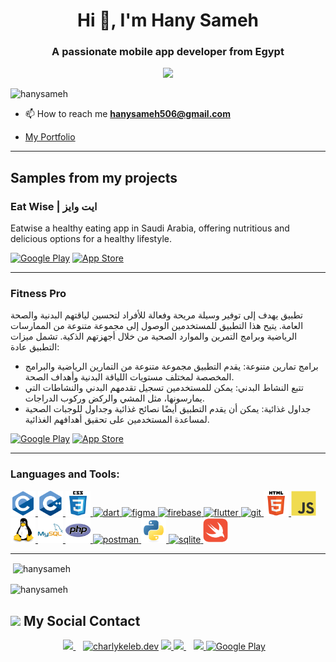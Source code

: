 <h1 align="center">Hi 👋, I'm Hany Sameh</h1>
<h3 align="center">A passionate mobile app developer from Egypt</h3>
<p align="center">
  <a href="https://github.com/DenverCoder1/readme-typing-svg"><img src="https://readme-typing-svg.herokuapp.com?lines=Software+Engineering+Student;Software+Engineer;Mobile+App+Develper&center=true&width=500&height=50"></a> </p>
    
<p align="left"> <img src="https://komarev.com/ghpvc/?username=hanysameh&label=Profile%20views&color=0e75b6&style=flat" alt="hanysameh" /> </p>

<!-- <p align="left"> <a href="https://github.com/ryo-ma/github-profile-trophy"><img src="https://github-profile-trophy.vercel.app/?username=hanysameh" alt="hanysameh" /></a> </p> -->

<!-- <p align="left"> <a href="https://twitter.com/@hanysameh11" target="blank"><img src="https://img.shields.io/twitter/follow/@hanysameh11?logo=twitter&style=for-the-badge" alt="@hanysameh11" /></a> </p> -->

- 📫 How to reach me **hanysameh506@gmail.com**

- [My Portfolio](https://hanysameh.github.io/MyPortfolio/#/)

<!-- <h3 align="left">Connect with me:</h3>
<p align="left">
<a href="https://twitter.com/@hanysameh11" target="blank"><img align="center" src="https://raw.githubusercontent.com/rahuldkjain/github-profile-readme-generator/master/src/images/icons/Social/twitter.svg" alt="@hanysameh11" height="30" width="40" /></a>
<a href="https://linkedin.com/in/hany-sameh-246538209" target="blank"><img align="center" src="https://raw.githubusercontent.com/rahuldkjain/github-profile-readme-generator/master/src/images/icons/Social/linked-in-alt.svg" alt="hany-sameh-246538209" height="30" width="40" /></a>
<a href="https://stackoverflow.com/users/19780111/hany-sameh" target="blank"><img align="center" src="https://raw.githubusercontent.com/rahuldkjain/github-profile-readme-generator/master/src/images/icons/Social/stack-overflow.svg" alt="19780111/hany-sameh" height="30" width="40" /></a>
<a href="https://fb.com/hanysameh23" target="blank"><img align="center" src="https://raw.githubusercontent.com/rahuldkjain/github-profile-readme-generator/master/src/images/icons/Social/facebook.svg" alt="hanysameh23" height="30" width="40" /></a>
<a href="https://instagram.com/hany_sameh_" target="blank"><img align="center" src="https://raw.githubusercontent.com/rahuldkjain/github-profile-readme-generator/master/src/images/icons/Social/instagram.svg" alt="hany_sameh_" height="30" width="40" /></a>
<a href="https://medium.com/@hanysameh506" target="blank"><img align="center" src="https://raw.githubusercontent.com/rahuldkjain/github-profile-readme-generator/master/src/images/icons/Social/medium.svg" alt="@hanysameh506" height="30" width="40" /></a>
<a href="https://www.hackerrank.com/hanysameh506" target="blank"><img align="center" src="https://raw.githubusercontent.com/rahuldkjain/github-profile-readme-generator/master/src/images/icons/Social/hackerrank.svg" alt="@hanysameh506" height="30" width="40" /></a>
<a href="https://codeforces.com/profile/hanysameh506" target="blank"><img align="center" src="https://raw.githubusercontent.com/rahuldkjain/github-profile-readme-generator/master/src/images/icons/Social/codeforces.svg" alt="hanysameh506" height="30" width="40" /></a>
<a href="https://www.leetcode.com/hanysameh" target="blank"><img align="center" src="https://raw.githubusercontent.com/rahuldkjain/github-profile-readme-generator/master/src/images/icons/Social/leet-code.svg" alt="hanysameh" height="30" width="40" /></a>
<a href="https://auth.geeksforgeeks.org/user/hanysam4fhb" target="blank"><img align="center" src="https://raw.githubusercontent.com/rahuldkjain/github-profile-readme-generator/master/src/images/icons/Social/geeks-for-geeks.svg" alt="hanysam4fhb" height="30" width="40" /></a>
</p> -->
<hr>

<h2> Samples from my projects </h2>

### Eat Wise | ايت وايز
Eatwise a healthy eating app in Saudi Arabia, offering nutritious and delicious options for a healthy lifestyle.
<p>
 <a href="https://play.google.com/store/apps/details?id=com.hs.eatwise" target="_blank"><img alt="Google Play" src="https://img.shields.io/badge/Get%20it%20on%20google%20play-blue.svg?style=for-the-badge&logo=google-play" /></a> 
 <a href="https://apps.apple.com/eg/app/eat-wise/id6502425571" target="_blank"><img alt="App Store" src="https://img.shields.io/badge/Get%20it%20on%20app%20store-black.svg?style=for-the-badge&logo=app-store&logoColor=white" /></a>
 <p>

<hr>

### Fitness Pro 
تطبيق يهدف إلى توفير وسيلة مريحة وفعالة للأفراد لتحسين لياقتهم البدنية والصحة العامة. يتيح هذا التطبيق للمستخدمين الوصول إلى مجموعة متنوعة من الممارسات الرياضية وبرامج التمرين والموارد الصحية من خلال أجهزتهم الذكية. تشمل ميزات التطبيق عادة:

- برامج تمارين متنوعة: يقدم التطبيق مجموعة متنوعة من التمارين الرياضية والبرامج المخصصة لمختلف مستويات اللياقة البدنية وأهداف الصحة.
- تتبع النشاط البدني: يمكن للمستخدمين تسجيل تقدمهم البدني والنشاطات التي يمارسونها، مثل المشي والركض وركوب الدراجات.
- جداول غذائية: يمكن أن يقدم التطبيق أيضًا نصائح غذائية وجداول للوجبات الصحية لمساعدة المستخدمين على تحقيق أهدافهم الغذائية.
<p>
 <a href="" target="_blank"><img alt="Google Play" src="https://img.shields.io/badge/Get%20it%20on%20google%20play-blue.svg?style=for-the-badge&logo=google-play" /></a> <a href="" target="_blank"><img alt="App Store" src="https://img.shields.io/badge/Get%20it%20on%20app%20store-black.svg?style=for-the-badge&logo=app-store&logoColor=white" /></a><p>

<hr />
    <h3 align="left">Languages and Tools:</h3>
    <p align="left">
      <a href="https://www.cprogramming.com/" target="_blank" rel="noreferrer">
        <img
          src="https://raw.githubusercontent.com/devicons/devicon/master/icons/c/c-original.svg"
          alt="c"
          width="40"
          height="40"
        />
      </a>
      <a href="https://www.w3schools.com/cpp/" target="_blank" rel="noreferrer">
        <img
          src="https://raw.githubusercontent.com/devicons/devicon/master/icons/cplusplus/cplusplus-original.svg"
          alt="cplusplus"
          width="40"
          height="40"
        />
      </a>
      <!-- <a href="https://www.w3schools.com/cs/" target="_blank" rel="noreferrer">
        <img
          src="https://raw.githubusercontent.com/devicons/devicon/master/icons/csharp/csharp-original.svg"
          alt="csharp"
          width="40"
          height="40"
        />
      </a> -->
      <a href="https://www.w3schools.com/css/" target="_blank" rel="noreferrer">
        <img
          src="https://raw.githubusercontent.com/devicons/devicon/master/icons/css3/css3-original-wordmark.svg"
          alt="css3"
          width="40"
          height="40"
        />
      </a>
      <a href="https://dart.dev" target="_blank" rel="noreferrer">
        <img
          src="https://www.vectorlogo.zone/logos/dartlang/dartlang-icon.svg"
          alt="dart"
          width="40"
          height="40"
        />
      </a>
      <!-- <a href="https://dotnet.microsoft.com/" target="_blank" rel="noreferrer">
        <img
          src="https://raw.githubusercontent.com/devicons/devicon/master/icons/dot-net/dot-net-original-wordmark.svg"
          alt="dotnet"
          width="40"
          height="40"
        />
      </a> -->
      <a href="https://www.figma.com/" target="_blank" rel="noreferrer">
        <img
          src="https://www.vectorlogo.zone/logos/figma/figma-icon.svg"
          alt="figma"
          width="40"
          height="40"
        />
      </a>
      <a href="https://firebase.google.com/" target="_blank" rel="noreferrer">
        <img
          src="https://www.vectorlogo.zone/logos/firebase/firebase-icon.svg"
          alt="firebase"
          width="40"
          height="40"
        />
      </a>
      <a href="https://flutter.dev" target="_blank" rel="noreferrer">
        <img
          src="https://www.vectorlogo.zone/logos/flutterio/flutterio-icon.svg"
          alt="flutter"
          width="40"
          height="40"
        />
      </a>
      <a href="https://git-scm.com/" target="_blank" rel="noreferrer">
        <img
          src="https://www.vectorlogo.zone/logos/git-scm/git-scm-icon.svg"
          alt="git"
          width="40"
          height="40"
        />
      </a>
      <a href="https://www.w3.org/html/" target="_blank" rel="noreferrer">
        <img
          src="https://raw.githubusercontent.com/devicons/devicon/master/icons/html5/html5-original-wordmark.svg"
          alt="html5"
          width="40"
          height="40"
        />
      </a>
      <a
        href="https://developer.mozilla.org/en-US/docs/Web/JavaScript"
        target="_blank"
        rel="noreferrer"
      >
        <img
          src="https://raw.githubusercontent.com/devicons/devicon/master/icons/javascript/javascript-original.svg"
          alt="javascript"
          width="40"
          height="40"
        />
      </a>
      <a href="https://www.linux.org/" target="_blank" rel="noreferrer">
        <img
          src="https://raw.githubusercontent.com/devicons/devicon/master/icons/linux/linux-original.svg"
          alt="linux"
          width="40"
          height="40"
        />
      </a>
      <!-- <a
        href="https://www.microsoft.com/en-us/sql-server"
        target="_blank"
        rel="noreferrer"
      >
        <img
          src="https://www.svgrepo.com/show/303229/microsoft-sql-server-logo.svg"
          alt="mssql"
          width="40"
          height="40"
        />
      </a> -->
      <a href="https://www.mysql.com/" target="_blank" rel="noreferrer">
        <img
          src="https://raw.githubusercontent.com/devicons/devicon/master/icons/mysql/mysql-original-wordmark.svg"
          alt="mysql"
          width="40"
          height="40"
        />
      </a>
      <a href="https://www.php.net" target="_blank" rel="noreferrer">
        <img
          src="https://raw.githubusercontent.com/devicons/devicon/master/icons/php/php-original.svg"
          alt="php"
          width="40"
          height="40"
        />
      </a>
      <a href="https://postman.com" target="_blank" rel="noreferrer">
        <img
          src="https://www.vectorlogo.zone/logos/getpostman/getpostman-icon.svg"
          alt="postman"
          width="40"
          height="40"
        />
      </a>
      <a href="https://www.python.org" target="_blank" rel="noreferrer">
        <img
          src="https://raw.githubusercontent.com/devicons/devicon/master/icons/python/python-original.svg"
          alt="python"
          width="40"
          height="40"
        />
      </a>
      <a href="https://www.sqlite.org/" target="_blank" rel="noreferrer">
        <img
          src="https://www.vectorlogo.zone/logos/sqlite/sqlite-icon.svg"
          alt="sqlite"
          width="40"
          height="40"
        />
      </a>
      <a
        href="https://developer.apple.com/swift/"
        target="_blank"
        rel="noreferrer"
      >
        <img
          src="https://raw.githubusercontent.com/devicons/devicon/master/icons/swift/swift-original.svg"
          alt="swift"
          width="40"
          height="40"
        />
      </a>
    </p>
<hr />

<!-- <p><img align="left" src="https://github-readme-stats.vercel.app/api/top-langs?username=hanysameh&show_icons=true&locale=en&layout=compact" alt="hanysameh" /></p> -->

<p>&nbsp;<img align="center" src="https://github-readme-stats.vercel.app/api?username=hanysameh&show_icons=true&locale=en" alt="hanysameh" /></p>

<p><img align="center" src="https://github-readme-streak-stats.herokuapp.com/?user=hanysameh&" alt="hanysameh" /></p>


## <img src="https://media.giphy.com/media/iY8CRBdQXODJSCERIr/giphy.gif" width="30px"> My Social Contact
<p align='center'>
<a href="https://twitter.com/hanysameh11">
  <img src="https://img.shields.io/badge/twitter-%231DA1F2.svg?&style=for-the-badge&logo=twitter&logoColor=white" />
</a>&nbsp;&nbsp;
<a href="https://instagram.com/hany_sameh_/" target="blank">
  <img src="https://img.shields.io/badge/Instagram%20-%23E4405F.svg?&style=for-the-badge&logo=Instagram&logoColor=white" alt="charlykeleb.dev"/></a> 
<a href="mailto:hanysameh506@gmail.com">
  <img src="https://img.shields.io/badge/email me-%23D14836.svg?&style=for-the-badge&logo=gmail&logoColor=white" />
 <a href="https://www.linkedin.com/in/hany-sameh-246538209">
  <img src="https://img.shields.io/badge/linkedin-%230077B5.svg?&style=for-the-badge&logo=linkedin&logoColor=white" />
</a>&nbsp;&nbsp;
<a href="http://wa.me/+20 01011901444?text=Hello Hany Sameh">
  <img src="https://img.shields.io/badge/whatsapp-%34B7F1.svg?&style=for-the-badge&logo=whatsapp&logoColor=white" />
	<a href="https://facebook.com/hanysameh23" target="_blank"><img alt="Google Play" src="https://img.shields.io/badge/Facebook-4267B2.svg?style=for-the-badge&logo=facebook&logoColor=white" /></a>
	<!-- <a href="https://codeforces.com/profile/hanysameh506" target="blank"><img align="center" src="https://raw.githubusercontent.com/rahuldkjain/github-profile-readme-generator/master/src/images/icons/Social/codeforces.svg" alt="hanysameh506" height="30" width="40" /></a> -->
</a>&nbsp;&nbsp;
